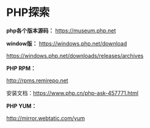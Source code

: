 # PHP探索



**php各个版本源码：**
https://museum.php.net



**window版：**
https://windows.php.net/download

https://windows.php.net/downloads/releases/archives



**PHP RPM：**

http://rpms.remirepo.net

安装文档：https://www.php.cn/php-ask-457771.html



**PHP YUM：**

http://mirror.webtatic.com/yum


